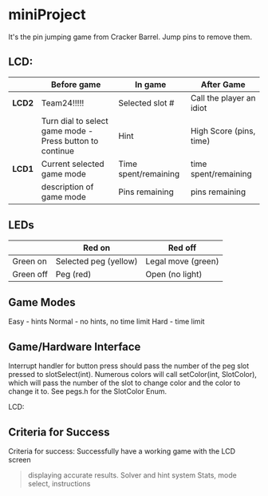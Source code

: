 # miniProject


It's the pin jumping game from Cracker Barrel. Jump pins to remove them.

## LCD:

|      |Before game | In game | After Game|
| ---- | ----------- | ------- | --------- |
| **LCD2** | Team24!!!!! | Selected slot # | Call the player an idiot
|          | Turn dial to select game mode - Press button to continue | Hint | High Score (pins, time)
| **LCD1** | Current selected game mode | Time spent/remaining| time spent/remaining 
|          | description of game mode   | Pins remaining | pins remaining

## LEDs
|     | Red on | Red off|
|-----| ----| ------|
| Green on | Selected peg (yellow) | Legal move (green) |
| Green off| Peg (red)  | Open (no light) |

## Game Modes
Easy - hints
Normal - no hints, no time limit
Hard - time limit

## Game/Hardware Interface

Interrupt handler for button press should pass the number of the peg slot pressed to slotSelect(int).
Numerous colors will call setColor(int, SlotColor), which will pass the number of the slot to change color and the color to change it to. See pegs.h for the SlotColor Enum.

LCD:


## Criteria for Success
Criteria for success: Successfully have a working game with the LCD screen
> displaying accurate results.
Solver and hint system
Stats, mode select, instructions
